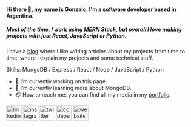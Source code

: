 #### Hi there 👋, my name is Gonzalo, I'm a software developer based in Argentina.
##### Most of the time, I work using MERN Stack, but overall I love making projects with just React, JavaScript or Python.

I have a [blog](https://gonzalosimon.hashnode.dev) where I like writing articles about my projects from time to time, where I explain my projects and some technical stuff.

Skills: MongoDB / Express / React / Node / JavaScript / Python

- 🔭 I’m currently working on this page. 
- 🌱 I’m currently learning more about MongoDB.
- 📫 How to reach me: you can find all my media in my [portfolio](https://gbsimon.netlify.app).


[<img src='https://cdn.jsdelivr.net/npm/simple-icons@3.0.1/icons/linkedin.svg' alt='linkedin' height='40'>](https://www.linkedin.com/in/https://www.linkedin.com/in/gonzalo-simon-aguilar//)  [<img src='https://cdn.jsdelivr.net/npm/simple-icons@3.0.1/icons/instagram.svg' alt='instagram' height='40'>](https://www.instagram.com/_gonzalosimon/)  [<img src='https://cdn.jsdelivr.net/npm/simple-icons@3.0.1/icons/twitter.svg' alt='twitter' height='40'>](https://twitter.com/_gonzalosimon)  [<img src='https://cdn.jsdelivr.net/npm/simple-icons@3.0.1/icons/codepen.svg' alt='codepen' height='40'>](https://codepen.io/gonzalo-simon)  [<img src='https://cdn.jsdelivr.net/npm/simple-icons@3.0.1/icons/icloud.svg' alt='website' height='40'>](https://gbsimon.netlify.app)  

